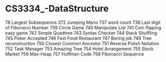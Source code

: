 # CS3334\_-DataStructure

78 Largest Subsequence
372 Jumping Mario
737 word count
738 Last digit of Fibonacci Number
739 Circle Game
740 Manipulate List
741 Coin flipping easy game
742 Simple Quadtree
743 Syntax Checker
744 Stack Shuffling
745 Poker Accepted
746 Fast Food Restaurant
747 Boring job
749 Tree reconstruction
750 Closest Common Ancestor
751 Reverse Polish Notation
752 Task Manager
753 Amazing Tree
754 Hotel Arrangement
755 Stock Market
756 Max-Heap
757 Huffman Code
758 Fibonacci Sequence
